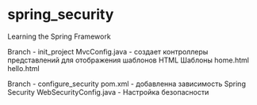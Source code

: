 # spring_security
Learning the Spring Framework

Branch - init_project
MvcConfig.java - создает контроллеры представлений для отображения шаблонов HTML
Шаблоны 
home.html
hello.html

Branch - configure_security
pom.xml - добавленна зависимость Spring Security 
WebSecurityConfig.java - Настройка безопасности


